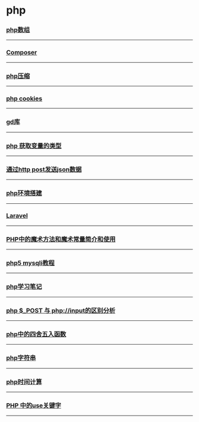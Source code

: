 php
===

### [php数组](array)

---

### [Composer](composer)

---

### [php压缩](compress)

---

### [php cookies](cookies)

---

### [gd库](gd)

---

### [php 获取变量的类型](gettype)

---

### [通过http post发送json数据](http-post-json)

---

### [php环境搭建](install)

---

### [Laravel](laravel)

---

### [PHP中的魔术方法和魔术常量简介和使用](magic-method)

---

### [php5 mysqli教程](mysqli)

---

### [php学习笔记](note)

---

### [php $_POST 与 php://input的区别分析](post-input)

---

### [php中的四舍五入函数](round)

---

### [php字符串](string)

---

### [php时间计算](time)

---

### [PHP 中的use关键字](use)

---
